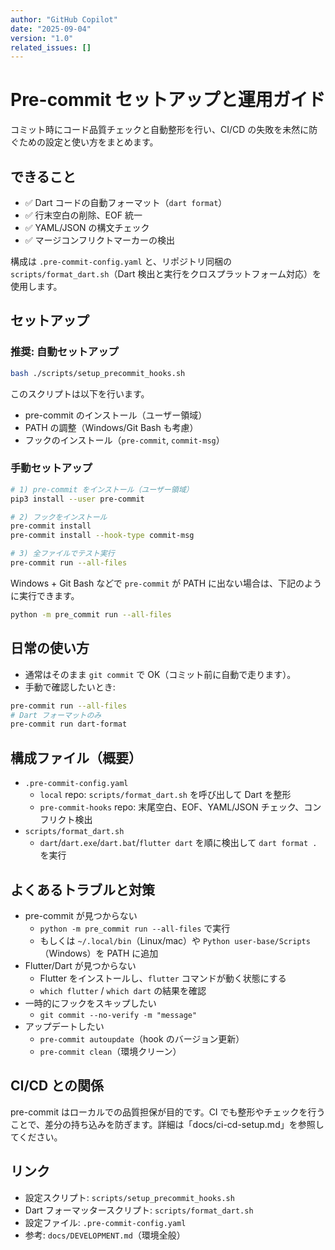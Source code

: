 ```yaml
---
author: "GitHub Copilot"
date: "2025-09-04"
version: "1.0"
related_issues: []
---
```


# Pre-commit セットアップと運用ガイド

コミット時にコード品質チェックと自動整形を行い、CI/CD の失敗を未然に防ぐための設定と使い方をまとめます。

## できること

- ✅ Dart コードの自動フォーマット（`dart format`）
- ✅ 行末空白の削除、EOF 統一
- ✅ YAML/JSON の構文チェック
- ✅ マージコンフリクトマーカーの検出

構成は `.pre-commit-config.yaml` と、リポジトリ同梱の `scripts/format_dart.sh`（Dart 検出と実行をクロスプラットフォーム対応）を使用します。

## セットアップ

### 推奨: 自動セットアップ

```bash
bash ./scripts/setup_precommit_hooks.sh
```

このスクリプトは以下を行います。
- pre-commit のインストール（ユーザー領域）
- PATH の調整（Windows/Git Bash も考慮）
- フックのインストール（`pre-commit`, `commit-msg`）

### 手動セットアップ

```bash
# 1) pre-commit をインストール（ユーザー領域）
pip3 install --user pre-commit

# 2) フックをインストール
pre-commit install
pre-commit install --hook-type commit-msg

# 3) 全ファイルでテスト実行
pre-commit run --all-files
```

Windows + Git Bash などで `pre-commit` が PATH に出ない場合は、下記のように実行できます。

```bash
python -m pre_commit run --all-files
```

## 日常の使い方

- 通常はそのまま `git commit` で OK（コミット前に自動で走ります）。
- 手動で確認したいとき:

```bash
pre-commit run --all-files
# Dart フォーマットのみ
pre-commit run dart-format
```

## 構成ファイル（概要）

- `.pre-commit-config.yaml`
  - `local` repo: `scripts/format_dart.sh` を呼び出して Dart を整形
  - `pre-commit-hooks` repo: 末尾空白、EOF、YAML/JSON チェック、コンフリクト検出
- `scripts/format_dart.sh`
  - `dart`/`dart.exe`/`dart.bat`/`flutter dart` を順に検出して `dart format .` を実行

## よくあるトラブルと対策

- pre-commit が見つからない
  - `python -m pre_commit run --all-files` で実行
  - もしくは `~/.local/bin`（Linux/mac）や `Python user-base/Scripts`（Windows）を PATH に追加
- Flutter/Dart が見つからない
  - Flutter をインストールし、`flutter` コマンドが動く状態にする
  - `which flutter` / `which dart` の結果を確認
- 一時的にフックをスキップしたい
  - `git commit --no-verify -m "message"`
- アップデートしたい
  - `pre-commit autoupdate`（hook のバージョン更新）
  - `pre-commit clean`（環境クリーン）

## CI/CD との関係

pre-commit はローカルでの品質担保が目的です。CI でも整形やチェックを行うことで、差分の持ち込みを防ぎます。詳細は「docs/ci-cd-setup.md」を参照してください。

## リンク

- 設定スクリプト: `scripts/setup_precommit_hooks.sh`
- Dart フォーマッタースクリプト: `scripts/format_dart.sh`
- 設定ファイル: `.pre-commit-config.yaml`
- 参考: `docs/DEVELOPMENT.md`（環境全般）
